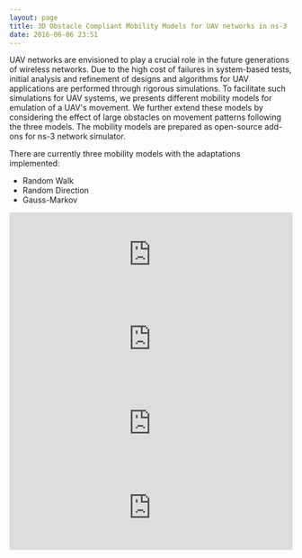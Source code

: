 ```yaml
---
layout: page
title: 3D Obstacle Compliant Mobility Models for UAV networks in ns-3
date: 2016-06-06 23:51
---
```


UAV networks are envisioned to play a crucial role in the future generations of wireless networks. 
Due to the high cost of failures in system-based tests, initial analysis and refinement of designs and 
algorithms for UAV applications are performed through rigorous simulations. 
To facilitate such simulations for UAV systems, we presents different mobility models for 
emulation of a UAV's movement. We further extend these models by considering the effect of 
large obstacles on movement patterns following the three models. The mobility models are prepared 
as open-source add-ons for ns-3 network simulator.

There are currently three mobility models with the adaptations implemented:

- Random Walk
- Random Direction
- Gauss-Markov




<div class="row">
  
  <div class="col-md-6">
    <iframe width="100%" src="https://www.youtube.com/embed/ACmmxe3vPjo" frameborder="0" allowfullscreen=""></iframe>
  </div>
  <div class="col-md-6">
    <iframe width="100%" src="https://www.youtube.com/embed/zJocofWmodg" frameborder="0" allowfullscreen=""></iframe>
  </div>
</div>

<div class="row">
  
  <div class="col-md-6">
    <iframe width="100%" src="https://www.youtube.com/embed/1m8X7NGdP3w" frameborder="0" allowfullscreen=""></iframe>
  </div>
  <div class="col-md-6">
    <iframe width="100%" src="https://www.youtube.com/embed/MFCymLmYj6U" frameborder="0" allowfullscreen=""></iframe>
  </div>
</div>
